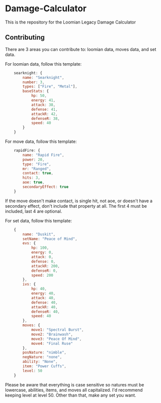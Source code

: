 # Damage-Calculator

This is the repository for the Loomian Legacy Damage Calculator

## Contributing

There are 3 areas you can contribute to: loomian data, moves data, and set data.

For loomian data, follow this template: 

```js
    searknight: {
        name: "Searknight",
        number: 3,
        types: ["Fire", "Metal"],
        baseStats: {
            hp: 50,
            energy: 41,
            attack: 38,
            defense: 41,
            attackR: 42,
            defenseR: 38,
            speed: 40
        }
    }
```

For move data, follow this template: 

```js
    rapidFire: {
        name: "Rapid Fire",
        power: 20,
        type: "Fire",
        mr: "Ranged",
        contact: true,
        hits: 3,
        aoe: true,
        secondaryEffect: true
    }
```
If the move doesn't make contact, is single hit, not aoe, or doesn't have a secondary effect, don't include that property at all. The first 4 must be included, last 4 are optional.

For set data, follow this template: 

```js
    {
        name: "Duskit",
        setName: "Peace of Mind",
        evs: {
            hp: 100,
            energy: 0,
            attack: 0,
            defense: 0,
            attackR: 200,
            defenseR: 0,
            speed: 200
        },
        ivs: {
            hp: 40,
            energy: 40,
            attack: 40,
            defense: 40,
            attackR: 40,
            defenseR: 40,
            speed: 40
        },
        moves: {
            move1: "Spectral Burst",
            move2: "Brainwash",
            move3: "Peace Of Mind",
            move4: "Final Ruse"
        },
        posNature: "nimble",
        negNature: "none",
        ability: "None",
        item: "Power Cuffs",
        level: 50
    }
 ```
 Please be aware that everything is case sensitive so natures must be lowercase, abilities, items, and moves all capitalized. I'd recommend keeping level at level 50. Other than that, make any set you want.

